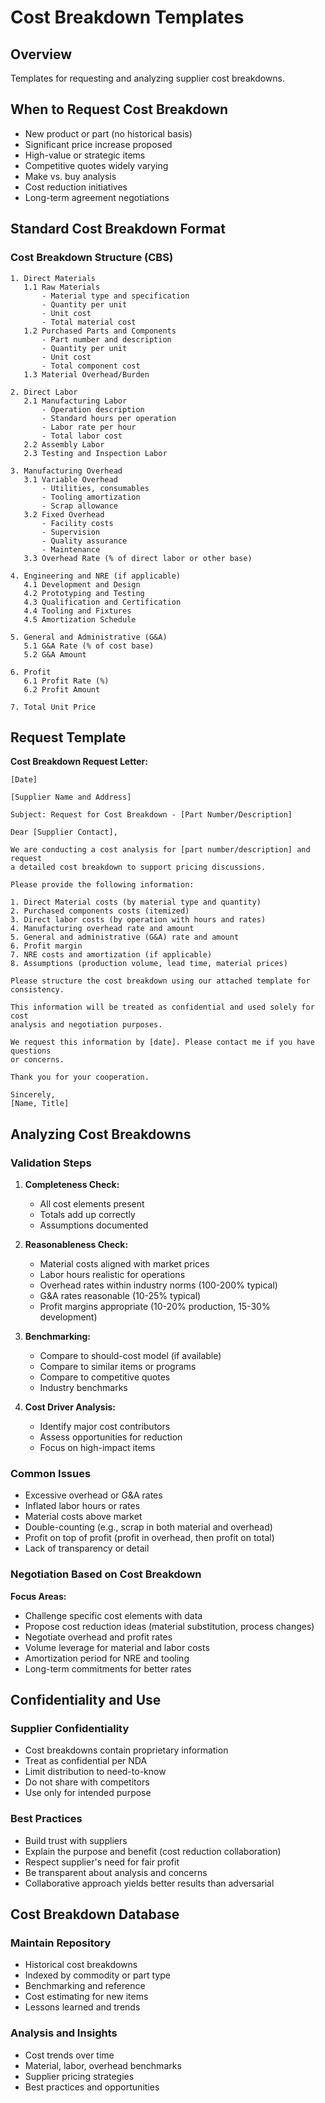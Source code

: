 # Cost Breakdown Templates

## Overview

Templates for requesting and analyzing supplier cost breakdowns.

## When to Request Cost Breakdown

- New product or part (no historical basis)
- Significant price increase proposed
- High-value or strategic items
- Competitive quotes widely varying
- Make vs. buy analysis
- Cost reduction initiatives
- Long-term agreement negotiations

## Standard Cost Breakdown Format

### Cost Breakdown Structure (CBS)

```
1. Direct Materials
   1.1 Raw Materials
       - Material type and specification
       - Quantity per unit
       - Unit cost
       - Total material cost
   1.2 Purchased Parts and Components
       - Part number and description
       - Quantity per unit
       - Unit cost
       - Total component cost
   1.3 Material Overhead/Burden
   
2. Direct Labor
   2.1 Manufacturing Labor
       - Operation description
       - Standard hours per operation
       - Labor rate per hour
       - Total labor cost
   2.2 Assembly Labor
   2.3 Testing and Inspection Labor
   
3. Manufacturing Overhead
   3.1 Variable Overhead
       - Utilities, consumables
       - Tooling amortization
       - Scrap allowance
   3.2 Fixed Overhead
       - Facility costs
       - Supervision
       - Quality assurance
       - Maintenance
   3.3 Overhead Rate (% of direct labor or other base)
   
4. Engineering and NRE (if applicable)
   4.1 Development and Design
   4.2 Prototyping and Testing
   4.3 Qualification and Certification
   4.4 Tooling and Fixtures
   4.5 Amortization Schedule
   
5. General and Administrative (G&A)
   5.1 G&A Rate (% of cost base)
   5.2 G&A Amount
   
6. Profit
   6.1 Profit Rate (%)
   6.2 Profit Amount
   
7. Total Unit Price
```

## Request Template

**Cost Breakdown Request Letter:**

```
[Date]

[Supplier Name and Address]

Subject: Request for Cost Breakdown - [Part Number/Description]

Dear [Supplier Contact],

We are conducting a cost analysis for [part number/description] and request
a detailed cost breakdown to support pricing discussions.

Please provide the following information:

1. Direct Material costs (by material type and quantity)
2. Purchased components costs (itemized)
3. Direct labor costs (by operation with hours and rates)
4. Manufacturing overhead rate and amount
5. General and administrative (G&A) rate and amount
6. Profit margin
7. NRE costs and amortization (if applicable)
8. Assumptions (production volume, lead time, material prices)

Please structure the cost breakdown using our attached template for consistency.

This information will be treated as confidential and used solely for cost
analysis and negotiation purposes.

We request this information by [date]. Please contact me if you have questions
or concerns.

Thank you for your cooperation.

Sincerely,
[Name, Title]
```

## Analyzing Cost Breakdowns

### Validation Steps

1. **Completeness Check:**
   - All cost elements present
   - Totals add up correctly
   - Assumptions documented

2. **Reasonableness Check:**
   - Material costs aligned with market prices
   - Labor hours realistic for operations
   - Overhead rates within industry norms (100-200% typical)
   - G&A rates reasonable (10-25% typical)
   - Profit margins appropriate (10-20% production, 15-30% development)

3. **Benchmarking:**
   - Compare to should-cost model (if available)
   - Compare to similar items or programs
   - Compare to competitive quotes
   - Industry benchmarks

4. **Cost Driver Analysis:**
   - Identify major cost contributors
   - Assess opportunities for reduction
   - Focus on high-impact items

### Common Issues

- Excessive overhead or G&A rates
- Inflated labor hours or rates
- Material costs above market
- Double-counting (e.g., scrap in both material and overhead)
- Profit on top of profit (profit in overhead, then profit on total)
- Lack of transparency or detail

### Negotiation Based on Cost Breakdown

**Focus Areas:**
- Challenge specific cost elements with data
- Propose cost reduction ideas (material substitution, process changes)
- Negotiate overhead and profit rates
- Volume leverage for material and labor costs
- Amortization period for NRE and tooling
- Long-term commitments for better rates

## Confidentiality and Use

### Supplier Confidentiality
- Cost breakdowns contain proprietary information
- Treat as confidential per NDA
- Limit distribution to need-to-know
- Do not share with competitors
- Use only for intended purpose

### Best Practices
- Build trust with suppliers
- Explain the purpose and benefit (cost reduction collaboration)
- Respect supplier's need for fair profit
- Be transparent about analysis and concerns
- Collaborative approach yields better results than adversarial

## Cost Breakdown Database

### Maintain Repository
- Historical cost breakdowns
- Indexed by commodity or part type
- Benchmarking and reference
- Cost estimating for new items
- Lessons learned and trends

### Analysis and Insights
- Cost trends over time
- Material, labor, overhead benchmarks
- Supplier pricing strategies
- Best practices and opportunities
